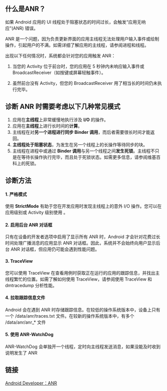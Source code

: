 ## 什么是ANR？

如果 Android 应用的 UI 线程处于阻塞状态的时间过长，会触发“应用无响应”(ANR) 错误。

ANR 是一个问题，因为负责更新界面的应用主线程无法处理用户输入事件或绘制操作，引起用户的不满。如需详细了解应用的主线程，请参阅进程和线程。

出现以下任何情况时，系统都会针对您的应用触发 ANR：

1. 当您的 Activity 位于前台时，您的应用在 5 秒钟内未响应输入事件或BroadcastReceiver（如按键或屏幕轻触事件）。

2. 虽然前台没有 Activity，但您的 BroadcastReceiver 用了相当长的时间仍未执行完毕。


## 诊断 ANR 时需要考虑以下几种常见模式

1. 应用在**主线程**上非常缓慢地执行涉及 **I/O** 的操作。
2. 应用在**主线程**上进行长时间的**计算**。
3. 主线程在对**另一个进程进行同步 Binder 调用**，而后者需要很长时间才能返回。
4. **主线程处于阻塞状态**，为发生在另一个线程上的长操作等待同步的块。
5. 主线程在进程中或通过 **Binder 调用**与另一个线程之间**发生死锁**。主线程不只是在等待长操作执行完毕，而且处于死锁状态。如需更多信息，请参阅维基百科上的死锁。


## 诊断方法

#### 1. 严格模式

使用 **StrictMode** 有助于您在开发应用时发现主线程上的意外 I/O 操作。您可以在应用级别或 Activity 级别使用 。

#### 2. 启用后台 ANR 对话框
只有在设备的开发者选项中启用了显示所有 ANR 时，Android 才会针对花费过长时间处理广播消息的应用显示 ANR 对话框。因此，系统并不会始终向用户显示后台 ANR 对话框，但应用仍可能会遇到性能问题。

#### 3. TraceView
您可以使用 TraceView 在查看用例时获取正在运行的应用的跟踪信息，并找出主线程繁忙的位置。如需了解如何使用 TraceView，请参阅使用 TraceView 和 dmtracedump 分析性能。

#### 4. 拉取跟踪信息文件
Android 会在遇到 ANR 时存储跟踪信息。在较低的操作系统版本中，设备上只有一个 /data/anr/traces.txt 文件。在较新的操作系统版本中，有多个 /data/anr/anr_* 文件

#### 5. 使用 ANR-WatchDog

ANR-WatchDog 会单独开一个线程，定时向主线程发送消息，如果没能及时收到说明发生了 ANR

## 链接
[Android Developer：ANR](https://developer.android.google.cn/topic/performance/vitals/anr#top_of_page)

